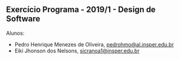 Exercício Programa - 2019/1 - Design de Software
------------------------------------------------

Alunos: 
- Pedro Henrique Menezes de Oliveira, pedrohmo@al.insper.edu.br
- Eiki Jhonson dos Nelsons, sicranoa1@insper.edu.br

